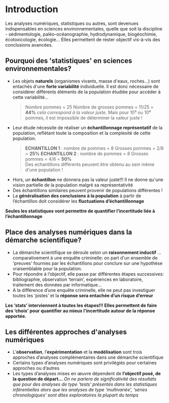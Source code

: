 # Introduction
Les analyses numériques, statistiques ou autres, sont devenues indispensables en sciences environnementales, quelle que soit la discipline - sédimentologie, paléo-océanographie, hydrodynamique, biogéochimie, écotoxicologie,  écologie... Elles permettent de rester objectif vis-à-vis des conclusions avancées.
## Pourquoi des 'statistiques' en sciences environnementales?
+   Les objets **naturels** (organismes vivants, masse d'eaux, roches...) sont entachés d'une **forte variabilité** individuelle. Il est donc nécessaire de considérer différents éléments de la population étudiée pour accéder à cette variabilité...
    > Nombre pommes = 25
    > Nombre de grosses pommes = 11/25 = **44%** *cela correspond à la valeur juste.*
    > Mais pour 10⁵ ou 10⁶ pommes, il est impossible de déterminer la valeur juste !
+   Leur étude nécessite de réaliser un **échantillonnage représentatif** de la population, reflétant toute la composition et la complexité de cette population.
    > **ECHANTILLON 1** :
    > nombre de pommes = 8
    > Grosses pommes = 2/8 = **25%**
    > **ECHANTILLON 2** :
    > nombre de pommes = 8
    > Grosses pommes = 4/8 = **50%**  
    > Des echantillons différents peuvent être obtenu au sein même d'une population !
+   Hors, un **échantillon** ne donnera pas la valeur juste!!! Il ne donne qu'une vision partielle de la population malgré sa représentativité
+   Des échantillons similaires peuvent provenir de populations différentes !
+   La **généralisation des conclusions à la population** à partir de l’échantillon doit considérer les **fluctuations d’échantillonnage**

**Seules les statistiques vont permettre de quantifier l’incertitude liée à l’échantillonnage**
## Place des analyses numériques dans la démarche scientifique?
+   La démarche scientifique se déroule selon un **raisonnement inductif** …comparativement à une enquête criminelle: on part d'un ensemble de 'preuves' fournies par les échantillons pour conclure sur une hypothèse vraisemblable pour la population.
+   Pour répondre à l’objectif, elle passe par différentes étapes successives: bibliographie, observation ‘terrain’, expériences en laboratoire, traitement des données par informatique…
+   A la différence d’une enquête criminelle, elle ne peut pas investiguer toutes les ‘pistes’ et la **réponse sera entachée d’un risque d’erreur**

**Les ‘stats’ interviennent à toutes les étapes!!! Elles permettent de faire des ‘choix’ pour quantifier au mieux l'incertitude autour de la réponse apportée.**
## Les différentes approches d'analyses numériques
+   L’**observation**, l’**expérimentation** et la **modélisation** sont trois approches d’analyses complémentaires dans une démarche scientifique
+   Certains types d’analyses numériques sont privilégiés pour certaines approches ou d’autres
+   Les types d’analyses mises en œuvre dépendent de **l’objectif posé, de la question de départ...**
*On ne parlera de significativité des résultats que pour des analyses de type 'tests' présentés dans les statistiques inférentielles alors que les analyses de type 'multivariée', 'séries chronologiques' sont dites exploratoires la plupart du temps*
